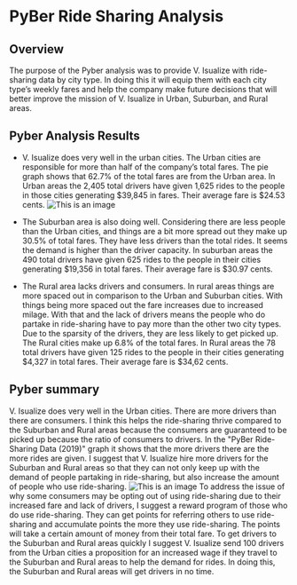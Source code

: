 # PyBer Ride Sharing Analysis

## Overview 
   The purpose of the Pyber analysis was to provide V. Isualize with ride-sharing data by city type. In doing this it will equip them with each city type’s weekly fares and help the company make future decisions that will better improve the mission of V. Isualize in Urban, Suburban, and Rural areas.

## Pyber Analysis Results

-	V. Isualize does very well in the urban cities. The Urban cities are responsible for more than half of the company’s total fares. The pie graph shows that 62.7% of the total fares are from the Urban area. In Urban areas the 2,405 total drivers have given 1,625 rides to the people in those cities generating $39,845 in fares. Their average fare is $24.53 cents. ![This is an image](https://github.com/lilydarby8/PyBer_Analysis/issues/1#issuecomment-1187736484)

-	The Suburban area is also doing well. Considering there are less people than the Urban cities, and things are a bit more spread out they make up 30.5% of total fares. They have less drivers than the total rides. It seems the demand is higher than the driver capacity. In suburban areas the 490 total drivers have given 625 rides to the people in their cities generating $19,356 in total fares. Their average fare is $30.97 cents.


-	The Rural area lacks drivers and consumers. In rural areas things are more spaced out in comparison to the Urban and Suburban cities. With things being more spaced out the fare increases due to increased milage. With that and the lack of drivers means the people who do partake in ride-sharing have to pay more than the other two city types. Due to the sparsity of the drivers, they are less likely to get picked up. The Rural cities make up 6.8% of the total fares. In Rural areas the 78 total drivers have given 125 rides to the people in their cities generating $4,327 in total fares. Their average fare is $34,62 cents. 

## Pyber summary
V. Isualize does very well in the Urban cities. There are more drivers than there are consumers. I think this helps the ride-sharing thrive compared to the Suburban and Rural areas because the consumers are guaranteed to be picked up because the ratio of consumers to drivers. In the "PyBer Ride-Sharing Data (2019)" graph it shows that the more drivers there are the more rides are given. I suggest that V. Isualize hire more drivers for the Suburban and Rural areas so that they can not only keep up with the demand of people partaking in ride-sharing, but also increase the amount of people who use ride-sharing. ![This is an image](https://github.com/lilydarby8/PyBer_Analysis/issues/1#issue-1308227900)
To address the issue of why some consumers may be opting out of using ride-sharing due to their increased fare and lack of drivers, I suggest a reward program of those who do use ride-sharing. They can get points for referring others to use ride-sharing and accumulate points the more they use ride-sharing. The points will take a certain amount of money from their total fare.
To get drivers to the Suburban and Rural areas quickly I suggest V. Isualize send 100 drivers from the Urban cities a proposition for an increased wage if they travel to the Suburban and Rural areas to help the demand for rides. In doing this, the Suburban and Rural areas will get drivers in no time.
